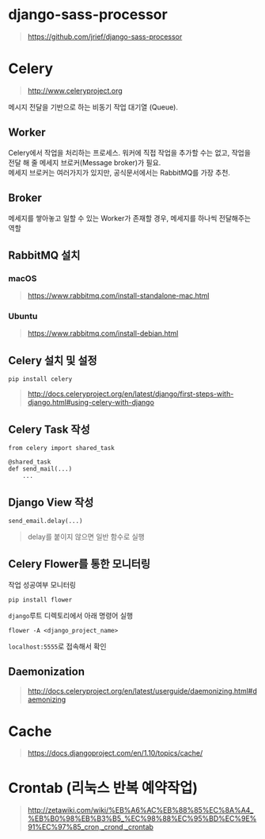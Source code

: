 # django-sass-processor

> <https://github.com/jrief/django-sass-processor>


# Celery

> <http://www.celeryproject.org>

메시지 전달을 기반으로 하는 비동기 작업 대기열 (Queue).

## Worker

Celery에서 작업을 처리하는 프로세스. 워커에 직접 작업을 추가할 수는 없고, 작업을 전달 해 줄 메세지 브로커(Message broker)가 필요.  
메세지 브로커는 여러가지가 있지만, 공식문서에서는 RabbitMQ를 가장 추천.

## Broker

메세지를 쌓아놓고 일할 수 있는 Worker가 존재할 경우, 메세지를 하나씩 전달해주는 역할


## RabbitMQ 설치

### macOS

> https://www.rabbitmq.com/install-standalone-mac.html

### Ubuntu

> https://www.rabbitmq.com/install-debian.html



## Celery 설치 및 설정

```
pip install celery
```

> http://docs.celeryproject.org/en/latest/django/first-steps-with-django.html#using-celery-with-django

## Celery Task 작성

```
from celery import shared_task

@shared_task
def send_mail(...)
	...
```

## Django View 작성

```
send_email.delay(...)
```

> delay를 붙이지 않으면 일반 함수로 실행

## Celery Flower를 통한 모니터링

작업 성공여부 모니터링

```
pip install flower
```

`django`루트 디렉토리에서 아래 명령어 실행

```
flower -A <django_project_name>
```

`localhost:5555`로 접속해서 확인

## Daemonization

> http://docs.celeryproject.org/en/latest/userguide/daemonizing.html#daemonizing



# Cache

> https://docs.djangoproject.com/en/1.10/topics/cache/


# Crontab (리눅스 반복 예약작업)

> http://zetawiki.com/wiki/%EB%A6%AC%EB%88%85%EC%8A%A4_%EB%B0%98%EB%B3%B5_%EC%98%88%EC%95%BD%EC%9E%91%EC%97%85_cron,_crond,_crontab

